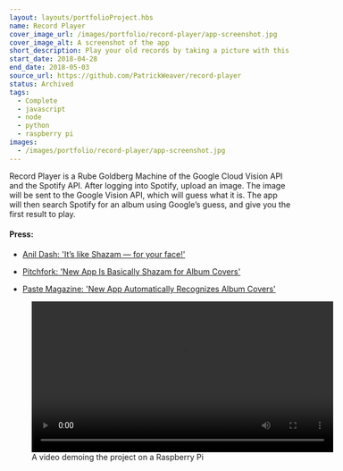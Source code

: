 ```yaml
---
layout: layouts/portfolioProject.hbs
name: Record Player
cover_image_url: /images/portfolio/record-player/app-screenshot.jpg
cover_image_alt: A screenshot of the app
short_description: Play your old records by taking a picture with this computer vision enabled record player that streams from Spotify.
start_date: 2018-04-28
end_date: 2018-05-03
source_url: https://github.com/PatrickWeaver/record-player
status: Archived
tags:
  - Complete
  - javascript
  - node
  - python
  - raspberry pi
images:
  - /images/portfolio/record-player/app-screenshot.jpg
---
```


Record Player is a Rube Goldberg Machine of the Google Cloud Vision API and the Spotify API. After logging into Spotify, upload an image. The image will be sent to the Google Vision API, which will guess what it is. The app will then search Spotify for an album using Google’s guess, and give you the first result to play.

#### Press:

- [Anil Dash: 'It’s like Shazam — for your face!'](http://anildash.com/2018/05/02/its-like-shazam-for-your-face/)

- [Pitchfork: 'New App Is Basically Shazam for Album Covers'](https://pitchfork.com/news/new-app-is-basically-shazam-for-album-covers/)

- [Paste Magazine: 'New App Automatically Recognizes Album Covers'](https://web.archive.org/web/20190701181704/https://www.pastemagazine.com/articles/2018/05/new-app-automatically-recognizes-album-covers.html)

<figure>
<video controls width=540>
<source src="/images/portfolio/record-player/record-player-rpi-540p.mp4" type="video/mp4"></video>
<figcaption>A video demoing the project on a Raspberry Pi</figcaption>
</figure>

<script>
  const hash = location.hash;
  if (hash === '#glitch-redirect') {
    setTimeout(() => document.getElementById('alert').style.display = 'block', 500);
  } else {
    console.log('no', hash);
  }
</script>

<div id="alert" style="border: 4px solid red; background-color: #feb; padding: 2rem; margin: 2rem; border-radius: 10px; max-width: 800px; position: absolute; top: 2rem; left: 0; display: none;">
  <h2>Record Player is now closed</h2>
  <p>Record Player was designed and hosted on Glitch.com from its first day in 2018, until July 2025. Glitch.com closed web hosting in 2025, and I decided not to move the project to a new host. The old url <a href="https://record-player.glitch.me">record-player.glitch.me</a> now redirects to my portfolio (this page).</p>
  <p>Thanks for using Record Player, if you have any questions, thoughts, or comments, feel free to email me: <a href="mailto:hello.patrickw@gmail.com" target="_blank">hello.patrickw@gmail.com</a>, or contact me through one of the websites listed on the <a href="/links">Links</a> page.</p>
  <p> - Patrick</p>
  <button onclick="(() => document.getElementById('alert').style.display = 'none')()">Close</button>
</div>
